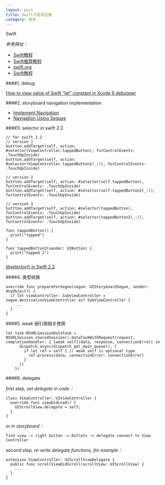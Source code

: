 ```yaml
---
layout: post
title: Swift介绍及应用
category: 技术
---
```


Swift

*参考网址：*

* [Swift教程](http://letsswift.com/2014/06/automatic-reference-counting/ "swift")
* [Swift推荐教程](https://numbbbbb.gitbooks.io/-the-swift-programming-language-/content/chapter2/01_The_Basics.html#optionals "swift")
* [swift.org](https://swift.org/getting-started/ "swift")
* [Swift教程](http://c.biancheng.net/cpp/swift/jiaocheng/ "swift")


####1. debug

[How to view value of Swift “let” constant in Xcode 6 debugger](http://stackoverflow.com/questions/26189424/how-to-view-value-of-swift-let-constant-in-xcode-6-debugger "swift")

####2. storyboard navigation implementation

* [Implement Navigation](https://developer.apple.com/library/ios/referencelibrary/GettingStarted/DevelopiOSAppsSwift/Lesson8.html)
* [Navigation Using Segues](https://developer.apple.com/library/ios/featuredarticles/ViewControllerPGforiPhoneOS/UsingSegues.html)

####3. selector in swift 2.2

```
// for swift 2.2
// version 1
buttton.addTarget(self, action: #selector(ViewController.tappedButton), forControlEvents: .TouchUpInside)
buttton.addTarget(self, action: #selector(ViewController.tappedButton2(_:)), forControlEvents: .TouchUpInside)

// version 2
buttton.addTarget(self, action: #selector(self.tappedButton), forControlEvents: .TouchUpInside)
buttton.addTarget(self, action: #selector(self.tappedButton2(_:)), forControlEvents: .TouchUpInside)

// version 3
buttton.addTarget(self, action: #selector(tappedButton), forControlEvents: .TouchUpInside)
buttton.addTarget(self, action: #selector(tappedButton2(_:)), forControlEvents: .TouchUpInside)

func tappedButton() {
  print("tapped")
}

func tappedButton2(sender: UIButton) {
  print("tapped 2")
}
```

[@selector() in Swift 2.2](http://stackoverflow.com/questions/24007650/selector-in-swift "swift")

####4. 类型转换

```
override func prepareForSegue(segue: UIStoryboardSegue, sender: AnyObject?) {
  if let viewController: SubViewController = segue.destinationViewController as? SubViewController {
    ...
  }
}
```

####5. weak 弱引用相关使用

```
let task:NSURLSessionDataTask = NSURLSession.sharedSession().dataTaskWithRequest(request, completionHandler: { [weak self](data, response, connectionError) in
      dispatch_async(dispatch_get_main_queue(), {
        if let ref = self { // weak self is optional type
          ref.process(data, connectionError: connectionError)
        }
      })
    })
```

####6. delegate

*frist step, set delegate in code：*

```
class ViewController: UIViewController {
  override func viewDidLoad() {
    UIScrollView.delegate = self;
  }
}
```

*or in storyboard：*

```
find view -> right button -> Outlets -> delegate connect to View Controller
```

*second step, re-write delegate functions, for example：*

```
extension ViewController: UIScrollViewDelegate {
  public func scrollViewDidScroll(scrollView: UIScrollView) {
    ...
  }
}
```
